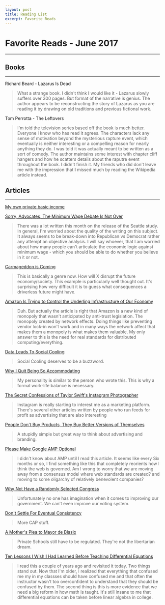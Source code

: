 ```yaml
---
layout: post
title: Reading List
excerpt: Favorite Reads
---
```


# Favorite Reads - June 2017
-----

## Books
-----
Richard Beard - Lazarus Is Dead

> What a strange book. I didn't think I would like it - Lazarus slowly suffers over 300 pages. But format of the narrative is genius. The author appears to be reconstructing the story of Lazarus as you are reading it by drawing on old traditions and previous fictional work.   

Tom Perrotta - The Leftovers

> I'm told the television series based off the book is much better. Everyone I know who has read it agrees. The characters lack any sense of motivation beyond the mysterious rapture event, which eventually is neither interesting or a compelling reason for nearly anything they do. I was told it was actually meant to be written as a sort of comedy. The author maintains some interest with chapter cliff hangers and how he scatters details about the raputre event throughout the book.  I didn't finish it. My friends who did don't leave me with the impression that I missed much by reading the Wikipedia article instead. 

## Articles
-----

[My own private basic income](https://www.opendemocracy.net/beyondslavery/karl-widerquist/my-own-private-basic-income)


[Sorry, Advocates, The Minimum Wage Debate Is Not Over](https://www.forbes.com/sites/modeledbehavior/2017/06/17/sorry-advocates-the-minimum-wage-debate-is-not-over/#2ff2d73dd764)

> There was a lot written this month on the release of the Seattle study. In general, I'm worried about the quality of the writing on this subject. It always seems to be break-down into Republican vs Democrat rather any attempt an objective analysis. I will say whoever, that I am worried about how many people can't articulate the economic logic against minimum wage - which you should be able to do whether you believe in it or not. 

[Carmageddon is Coming](https://medium.com/future-crunch/carmageddon-is-coming-899c0f05a2a)

> This is basically a genre now. How will X disrupt the future economy/society. This example is particularly well thought out. It's surprising how very difficult it is to guess what consequences a driverless future might have. 

[Amazon Is Trying to Control the Underling Infrastructure of Our Economy](https://motherboard.vice.com/en_us/article/7xpgvx/amazons-is-trying-to-control-the-underlying-infrastructure-of-our-economy) 

> Duh. 
> But actually the article is right that Amazon is a new kind of monopoly that wasn't anticipated by anti-trust legislation. The monopoly created by network effects. Doing things like preventing vendor lock-in won't work and in many ways the network affect that makes them a monopoly is what makes them valuable. My only answer to this is the need for real standards for distributed computing/everything. 

[Data Leads To Social Cooling](https://www.socialcooling.com/)

> Social Cooling deserves to be a buzzword.

[Why I Quit Being So Accommodating](https://mikecanex.wordpress.com/2012/12/26/1922-why-i-quit-being-so-accommodating/)

> My personality is similar to the person who wrote this. This is why a formal work-life balance is necessary. 

[The Secret Confessions of Taylor Swift's Instagram Photographer](https://thehairpin.com/the-secret-confessions-of-taylor-swifts-instagram-photographer-f6560e85a1be)

> Instagram is really starting to interest me as a marketing platform. There's several other articles written by people who run feeds for profit as advertising that are also interesting

[People Don't Buy Products, They Buy Better Versions of Themselves](https://blog.bufferapp.com/people-dont-buy-products-they-buy-better-versions-of-themselves)

> A stupidly simple but great way to think about advertising and branding. 

[Please Make Google AMP Optional](https://www.alexkras.com/please-make-google-amp-optional/)

> I didn't know about AMP until I read this article. It seems like every Six months or so, I find something like this that completely reorients how I think the web is governed. Am I wrong to worry that we are moving away from a consensus model where web standards are created? and moving to some oligarchy of relatively benevolent companies? 
 
[Why Not Have a Randomly Selected Congress](https://www.currentaffairs.org/2017/06/why-not-have-a-randomly-selected-congress)

> Unfortunately no one has imagination when it comes to improving our government. We can't even improve our voting system. 

[Don't Settle For Eventual Consistency](https://yokota.blog/2017/02/17/dont-settle-for-eventual-consistency/)

> More CAP stuff.

[A Mother's Plea to Mayor de Blasio](https://medium.com/@hasidicmom/a-mothers-plea-to-mayor-de-blasio-c342e52cc319)

> Private Schools still have to be regulated. They're not the libertarian dream.

[Ten Lessons I Wish I Had Learned Before Teaching Differential Equations](https://news.ycombinator.com/item?id=11207183)

> I read this a couple of years ago and revisited it today. Two things stand out. Now that I'm older, I realized that everything that confused me my in my classses should have confused me and that often the instructor wasn't too overconfident to understand that they should be confused by them. The second thing is this is more evidence that we need a big reform in how math is taught. It's still insane to me that differential equations can be taken before linear algebra in college.    
